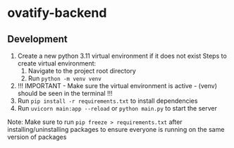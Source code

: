 # ovatify-backend

## Development

1. Create a new python 3.11 virtual environment if it does not exist
	Steps to create virtual environment:
	1. Navigate to the project root directory
	2. Run `python -m venv venv`
2. !!! IMPORTANT - Make sure the virtual environment is active - (venv) should be seen in the terminal !!!
3. Run `pip install -r requirements.txt` to install dependencies
4. Run `uvicorn main:app --reload` or `python main.py` to start the server

Note: Make sure to run `pip freeze > requirements.txt` after installing/uninstalling packages to ensure everyone is running on the same version of packages